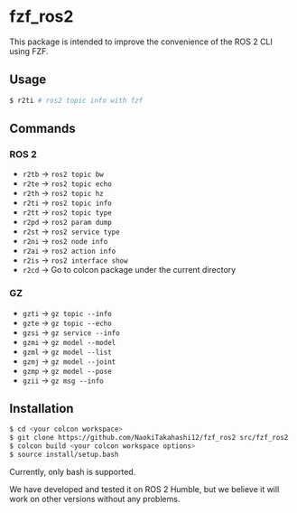 # fzf_ros2

This package is intended to improve the convenience of the ROS 2 CLI using FZF.

## Usage

```bash
$ r2ti # ros2 topic info with fzf
```

## Commands

### ROS 2

+ `r2tb` -> `ros2 topic bw`
+ `r2te` -> `ros2 topic echo`
+ `r2th` -> `ros2 topic hz`
+ `r2ti` -> `ros2 topic info`
+ `r2tt` -> `ros2 topic type`
+ `r2pd` -> `ros2 param dump`
+ `r2st` -> `ros2 service type`
+ `r2ni` -> `ros2 node info`
+ `r2ai` -> `ros2 action info`
+ `r2is` -> `ros2 interface show`
+ `r2cd` -> Go to colcon package under the current directory

### GZ

+ `gzti` -> `gz topic --info`
+ `gzte` -> `gz topic --echo`
+ `gzsi` -> `gz service --info`
+ `gzmi` -> `gz model --model`
+ `gzml` -> `gz model --list`
+ `gzmj` -> `gz model --joint`
+ `gzmp` -> `gz model --pose`
+ `gzii` -> `gz msg --info`

## Installation

```bash
$ cd <your colcon workspace>
$ git clone https://github.com/NaokiTakahashi12/fzf_ros2 src/fzf_ros2
$ colcon build <your colcon workspace options>
$ source install/setup.bash
```

Currently, only bash is supported.

We have developed and tested it on ROS 2 Humble,
but we believe it will work on other versions without any problems.
